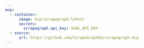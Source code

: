 ```yaml
---
mcp:
  - container:
      image: mcp/scrapegraph:latest
      secrets:
        scrapegraph.api_key: SGAI_API_KEY
  - source:
      url: https://github.com/ScrapeGraphAI/scrapegraph-mcp
---
```

